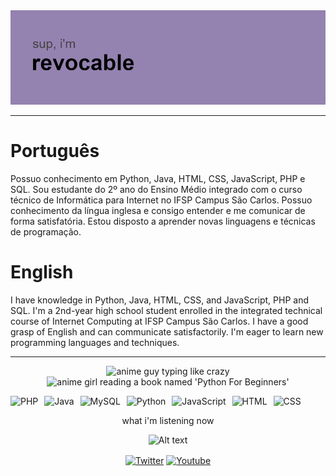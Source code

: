 <div align="left">

<img src="./header.png" alt="header">


 
<hr>  
<p align="left">
  <h1>Português</h1>
Possuo conhecimento em Python, Java, HTML, CSS, JavaScript, PHP e SQL. Sou estudante do 2º ano do Ensino Médio integrado com o curso técnico de Informática para Internet no IFSP Campus São Carlos. Possuo conhecimento da língua inglesa e consigo entender e me comunicar de forma satisfatória. Estou disposto a aprender novas linguagens e técnicas de programação.
  <h1>English</h1>
  I have knowledge in Python, Java, HTML, CSS, and JavaScript, PHP and SQL. I'm a 2nd-year high school student enrolled in the integrated technical course of Internet Computing at IFSP Campus São Carlos. I have a good grasp of English and can communicate satisfactorily. I'm eager to learn new programming languages and techniques.
  
 </p>
<hr>

<div align="center">
<img src="./42634073306d3a03bf67cbcd4dc270ae1410383808_full.gif" alt="anime guy typing like crazy" title="me lmao" width="380px">
<img src="https://raw.githubusercontent.com/cat-milk/Anime-Girls-Holding-Programming-Books/master/Python/Aoba_Suzukaze_techgo_Python_For_Beginners.png" alt="anime girl reading a book named 'Python For Beginners' " width="380px">
</div>
<ul style="list-style-type: none; padding: 0; display: flex; flex-wrap: wrap;">
  <li style="margin-right: 10px;">
    <img src="https://img.shields.io/badge/PHP-7.4%2B-blue?logo=php&logoColor=white" alt="PHP">
  </li>
  <li style="margin-right: 10px;">
    <img src="https://img.shields.io/badge/Java-11%2B-red?logo=java&logoColor=white" alt="Java">
  </li>
  <li style="margin-right: 10px;">
    <img src="https://img.shields.io/badge/MySQL-8.0%2B-blue?logo=mysql&logoColor=white" alt="MySQL">
  </li>
  <li style="margin-right: 10px;">
    <img src="https://img.shields.io/badge/Python-3.6%2B-blue?logo=python&logoColor=white" alt="Python">
  </li>
  <li style="margin-right: 10px;">
    <img src="https://img.shields.io/badge/JavaScript-ES6%2B-yellow?logo=javascript&logoColor=white" alt="JavaScript">
  </li>
  <li style="margin-right: 10px;">
    <img src="https://img.shields.io/badge/HTML-5%2B-orange?logo=html5&logoColor=white" alt="HTML">
  </li>
  <li>
    <img src="https://img.shields.io/badge/CSS-3%2B-blue?logo=css3&logoColor=white" alt="CSS">
  </li>
</ul>

<div align="center">
  
  <p>
  what i'm listening now
  </p
  
  ![Alt text](https://spotify-recently-played-readme.vercel.app/api?user=murilovazscolari6-br)
</div>
    
<div align="center">
    <a href="https://twitter.com/revocablekk" target="blank"><img align="center" src="https://cdn.jsdelivr.net/npm/simple-icons@3.0.1/icons/twitter.svg" alt="Twitter"height="30" width="40" /></a>
    <a href="https://www.youtube.com/user/murilovazscolari6" target="blank"><img align="center" src="https://cdn.jsdelivr.net/npm/simple-icons@3.0.1/icons/youtube.svg" alt="Youtube" height="30" width="40"" /></a>
     </div>





